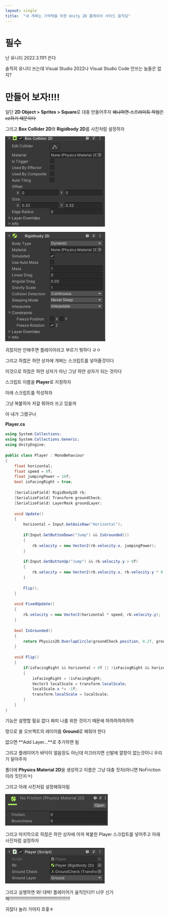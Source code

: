 ```yaml
---
layout: single
title:  "내 개쩌는 기억력을 위한 Unity 2D 플레이어 사이드 움직임"
---
```


# 필수

난 유니티 2022.3.11f1 쓴다

솔직히 유니티 쓰는데 Visual Studio 2022나 Visual Studio Code 안쓰는 놈들은 없지?

# 만들어 보자!!!!

일단 **2D Object > Sprites > Square**로 대충 만들어주자 ~~왜냐하면 스프라이트 작업은 ez하기 때문이다~~

그리고 **Box Collider 2D**와 **Rigidbody 2D**를 사진처럼 설정하자

![스크린샷 2024-03-24 200944](https://github.com/yopiuty/yopiuty.github.io/blob/master/images/%EC%8A%A4%ED%81%AC%EB%A6%B0%EC%83%B7%202024-03-24%20200944.png?raw=true)

![스크린샷 2024-03-24 200856](https://github.com/yopiuty/yopiuty.github.io/blob/master/images/%EC%8A%A4%ED%81%AC%EB%A6%B0%EC%83%B7%202024-03-24%20200856.png?raw=true)

귀찮지만 안해주면 플레이어라고 부르기 뭣하다 ㄹㅇ

그리고 하찮은 하얀 상자에 개쩌는 스크립트를 넣어줄것이다

이것으로 하찮은 하얀 상자가 아닌 그냥 하얀 상자가 되는 것이다

스크립트 이름을 **Player**로 지정하자

아래 스크립트를 작성하자

그냥 복붙하자 저걸 뭐하러 쓰고 있을까

아 내가 그랬구나

**Player.cs**

```csharp
using System.Collections;
using System.Collections.Generic;
using UnityEngine;

public class Player : MonoBehaviour
{
    float horizontal;
    float speed = 8f;
    float jumpingPower = 16f;
    bool isFacingRight = true;

    [SerializeField] Rigidbody2D rb;
    [SerializeField] Transform groundCheck;
    [SerializeField] LayerMask groundLayer;

    void Update()
    {
        horizontal = Input.GetAxisRaw("Horizontal");

        if(Input.GetButtonDown("Jump") && IsGrounded())
        {
            rb.velocity = new Vector2(rb.velocity.x, jumpingPower);
        }

        if(Input.GetButtonUp("Jump") && rb.velocity.y > 0f)
        {
            rb.velocity = new Vector2(rb.velocity.x, rb.velocity.y * 0.5f);
        }

        Flip();
    }

    void FixedUpdate()
    {
        rb.velocity = new Vector2(horizontal * speed, rb.velocity.y);
    }

    bool IsGrounded()
    {
        return Physics2D.OverlapCircle(groundCheck.position, 0.2f, groundLayer);
    }

    void Flip()
    {
        if(isFacingRight && horizontal < 0f || !isFacingRight && horizontal > 0f)
        {
            isFacingRight = !isFacingRight;
            Vector3 localScale = transform.localScale;
            localScale.x *= -1f;
            transform.localScale = localScale;
        }
    }
}
```

기능은 설명할 필요 없다 짜피 나를 위한 것이기 때문에 하하하하하하하

땅으로 쓸 오브젝트의 레이어를 **Ground**로 해줘야 한다

없으면 **Add Layer...**로 추가하면 됨

그리고 플레이어가 바닥이 얼음장도 아닌데 미끄러지면 신발에 깔창이 없는것이니 우리가 달아주자

폴더에 **Physics Material 2D**을 생성하고 이름은 그냥 대충 짓자(아니면 NoFriction이라 짓던지ㅋ)

그리고 아래 사진처럼 설정해줘야됨

![스크린샷 2024-03-24 202111](https://github.com/yopiuty/yopiuty.github.io/blob/master/images/%EC%8A%A4%ED%81%AC%EB%A6%B0%EC%83%B7%202024-03-24%20202111.png?raw=true)

그리고 마지막으로 하찮은 하얀 상자에 아까 복붙한 Player 스크립트를 넣어주고 아래 사진처럼 설정하자

![스크린샷 2024-03-24 202223](https://github.com/yopiuty/yopiuty.github.io/blob/master/images/%EC%8A%A4%ED%81%AC%EB%A6%B0%EC%83%B7%202024-03-24%20202223.png?raw=true)

그리고 실행하면 와! 대박! 플레이어가 움직인다!!! 너무 신기해!!!!!!!!!!!!!!!!!!!!!!!!!!!!!!!!!!!!!!!!!!!!!!!!

귀찮다 놀러 가야지 흐흫ㅎ
